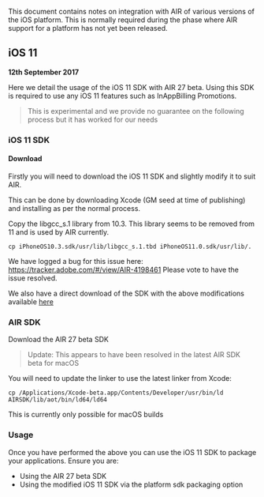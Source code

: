 

This document contains notes on integration with AIR of various versions of the iOS platform. 
This is normally required during the phase where AIR support for a platform has not yet been released.


## iOS 11 

**12th September 2017**

Here we detail the usage of the iOS 11 SDK with AIR 27 beta. Using this SDK is required to use any iOS 11 features such as InAppBilling Promotions. 

>
> This is experimental and we provide no guarantee on the following process but it has worked for our needs
>



### iOS 11 SDK

#### Download

Firstly you will need to download the iOS 11 SDK and slightly modify it to suit AIR.

This can be done by downloading Xcode (GM seed at time of publishing) and installing as per the normal process.

Copy the libgcc_s.1 library from 10.3. This library seems to be removed from 11 and is used by AIR currently. 

```
cp iPhoneOS10.3.sdk/usr/lib/libgcc_s.1.tbd iPhoneOS11.0.sdk/usr/lib/.
```

We have logged a bug for this issue here: https://tracker.adobe.com/#/view/AIR-4198461 
Please vote to have the issue resolved.

We also have a direct download of the SDK with the above modifications available [here](http://resources.airnativeextensions.com/ios/iPhoneOS11.0.sdk.modified.zip)



### AIR SDK

Download the AIR 27 beta SDK

>
> Update: This appears to have been resolved in the latest AIR SDK beta for macOS
>

You will need to update the linker to use the latest linker from Xcode: 

```
cp /Applications/Xcode-beta.app/Contents/Developer/usr/bin/ld AIRSDK/lib/aot/bin/ld64/ld64
```

This is currently only possible for macOS builds



### Usage

Once you have performed the above you can use the iOS 11 SDK to package your applications. 
Ensure you are:

- Using the AIR 27 beta SDK
- Using the modified iOS 11 SDK via the platform sdk packaging option

















